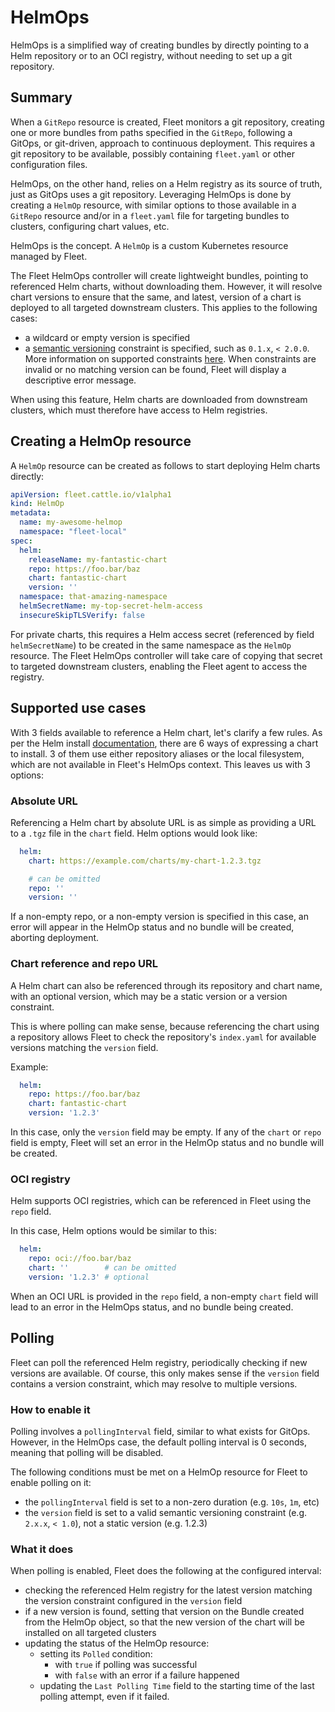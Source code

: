 # HelmOps

HelmOps is a simplified way of creating bundles by directly pointing to a Helm repository or to an OCI registry, without
needing to set up a git repository.

## Summary

When a `GitRepo` resource is created, Fleet monitors a git repository, creating one or more bundles from paths specified
in the `GitRepo`, following a GitOps, or git-driven, approach to continuous deployment. This requires a git repository
to be available, possibly containing `fleet.yaml` or other configuration files.

HelmOps, on the other hand, relies on a Helm registry as its source of truth, just as GitOps uses a git repository.
Leveraging HelmOps is done by creating a `HelmOp` resource, with similar options to those available in a `GitRepo`
resource and/or in a `fleet.yaml` file for targeting bundles to clusters, configuring chart values, etc.

HelmOps is the concept. A `HelmOp` is a custom Kubernetes resource managed by Fleet.

The Fleet HelmOps controller will create lightweight bundles, pointing to referenced Helm charts, without downloading
them.
However, it will resolve chart versions to ensure that the same, and latest, version of a chart is deployed to all
targeted downstream clusters. This applies to the following cases:
* a wildcard or empty version is specified
* a [semantic versioning](https://semver.org/) constraint is specified, such as `0.1.x`, `< 2.0.0`. More information on
  supported constraints [here](https://github.com/Masterminds/semver?tab=readme-ov-file#checking-version-constraints).
When constraints are invalid or no matching version can be found, Fleet will display a descriptive error message.

When using this feature, Helm charts are downloaded from downstream clusters, which must therefore have access to Helm
registries.

## Creating a HelmOp resource

A `HelmOp` resource can be created as follows to start deploying Helm charts directly:

```yaml
apiVersion: fleet.cattle.io/v1alpha1
kind: HelmOp
metadata:
  name: my-awesome-helmop
  namespace: "fleet-local"
spec:
  helm:
    releaseName: my-fantastic-chart
    repo: https://foo.bar/baz
    chart: fantastic-chart
    version: ''
  namespace: that-amazing-namespace
  helmSecretName: my-top-secret-helm-access
  insecureSkipTLSVerify: false
```

For private charts, this requires a Helm access secret (referenced by field `helmSecretName`) to be created in the same
namespace as the `HelmOp` resource.
The Fleet HelmOps controller will take care of copying that secret to targeted downstream clusters, enabling the Fleet
agent to access the registry.

## Supported use cases

With 3 fields available to reference a Helm chart, let's clarify a few rules.
As per the Helm install [documentation](https://helm.sh/docs/helm/helm_install/), there are 6 ways of expressing a chart
to install. 3 of them use either repository aliases or the local filesystem, which are not available in Fleet's HelmOps
context. This leaves us with 3 options:

### Absolute URL

Referencing a Helm chart by absolute URL is as simple as providing a URL to a `.tgz` file in the `chart` field. Helm
options would look like:
```yaml
  helm:
    chart: https://example.com/charts/my-chart-1.2.3.tgz

    # can be omitted
    repo: ''
    version: ''
```

If a non-empty repo, or a non-empty version is specified in this case, an error will appear in the HelmOp status and no
bundle will be created, aborting deployment.

### Chart reference and repo URL

A Helm chart can also be referenced through its repository and chart name, with an optional version, which may be a
static version or a version constraint.

This is where polling can make sense, because referencing the chart using a repository allows Fleet to check the
repository's `index.yaml` for available versions matching the `version` field.

Example:
```yaml
  helm:
    repo: https://foo.bar/baz
    chart: fantastic-chart
    version: '1.2.3'
```

In this case, only the `version` field may be empty. If any of the `chart` or `repo` field is empty, Fleet will set an
error in the HelmOp status and no bundle will be created.

### OCI registry

Helm supports OCI registries, which can be referenced in Fleet using the `repo` field.

In this case, Helm options would be similar to this:

```yaml
  helm:
    repo: oci://foo.bar/baz
    chart: ''        # can be omitted
    version: '1.2.3' # optional
```

When an OCI URL is provided in the `repo` field, a non-empty `chart` field will lead to an error in the HelmOps status,
and no bundle being created.

## Polling

Fleet can poll the referenced Helm registry, periodically checking if new versions are available.
Of course, this only makes sense if the `version` field contains a version constraint, which may resolve to multiple
versions.

### How to enable it

Polling involves a `pollingInterval` field, similar to what exists for GitOps. However, in the HelmOps case, the default
polling interval is 0 seconds, meaning that polling will be disabled.

The following conditions must be met on a HelmOp resource for Fleet to enable polling on it:
* the `pollingInterval` field is set to a non-zero duration (e.g. `10s`, `1m`, etc)
* the `version` field is set to a valid semantic versioning constraint (e.g. `2.x.x`, `< 1.0`), not a static version
(e.g. 1.2.3)

### What it does

When polling is enabled, Fleet does the following at the configured interval:
* checking the referenced Helm registry for the latest version matching the version constraint configured in the
`version` field
* if a new version is found, setting that version on the Bundle created from the HelmOp object, so that the new version
  of the chart will be installed on all targeted clusters
* updating the status of the HelmOp resource:
    * setting its `Polled` condition:
        * with `true` if polling was successful
        * with `false` with an error if a failure happened
    * updating the `Last Polling Time` field to the starting time of the last polling attempt, even if it failed.
